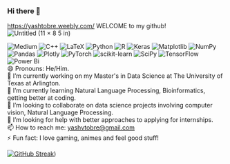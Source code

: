 ### Hi there 👋

https://yashtobre.weebly.com/
WELCOME to my github!
![Untitled (11 × 8 5 in)](https://github.com/Yash-Tobre/Yash-Tobre/assets/60502700/2f483ab7-d9ab-4c40-9860-aface1cb0d8a)


![Medium](https://img.shields.io/badge/Medium-12100E?style=for-the-badge&logo=medium&logoColor=white)
![C++](https://img.shields.io/badge/c++-%2300599C.svg?style=for-the-badge&logo=c%2B%2B&logoColor=white)
![LaTeX](https://img.shields.io/badge/latex-%23008080.svg?style=for-the-badge&logo=latex&logoColor=white)
![Python](https://img.shields.io/badge/python-3670A0?style=for-the-badge&logo=python&logoColor=ffdd54)
![R](https://img.shields.io/badge/r-%23276DC3.svg?style=for-the-badge&logo=r&logoColor=white)
![Keras](https://img.shields.io/badge/Keras-%23D00000.svg?style=for-the-badge&logo=Keras&logoColor=white)
![Matplotlib](https://img.shields.io/badge/Matplotlib-%23ffffff.svg?style=for-the-badge&logo=Matplotlib&logoColor=black)
![NumPy](https://img.shields.io/badge/numpy-%23013243.svg?style=for-the-badge&logo=numpy&logoColor=white)
![Pandas](https://img.shields.io/badge/pandas-%23150458.svg?style=for-the-badge&logo=pandas&logoColor=white)
![Plotly](https://img.shields.io/badge/Plotly-%233F4F75.svg?style=for-the-badge&logo=plotly&logoColor=white)
![PyTorch](https://img.shields.io/badge/PyTorch-%23EE4C2C.svg?style=for-the-badge&logo=PyTorch&logoColor=white)
![scikit-learn](https://img.shields.io/badge/scikit--learn-%23F7931E.svg?style=for-the-badge&logo=scikit-learn&logoColor=white)
![SciPy](https://img.shields.io/badge/SciPy-%230C55A5.svg?style=for-the-badge&logo=scipy&logoColor=%white)
![TensorFlow](https://img.shields.io/badge/TensorFlow-%23FF6F00.svg?style=for-the-badge&logo=TensorFlow&logoColor=white)
![Power Bi](https://img.shields.io/badge/power_bi-F2C811?style=for-the-badge&logo=powerbi&logoColor=black) <br>
😄 Pronouns: He/Him. <br>
🔭 I’m currently working on my Master's in Data Science at The University of Texas at Arlington.<br>
🌱 I’m currently learning Natural Language Processing, Bioinformatics, getting better at coding.<br>
👯 I’m looking to collaborate on data science projects involving computer vision, Natural Language Processing.<br>
🤔 I’m looking for help with better approaches to applying for internships.<br>
📫 How to reach me: yashvtobre@gmail.com<br>
⚡ Fun fact: I love gaming, animes and feel good stuff!<br>


[![GitHub Streak](https://github-readme-streak-stats.herokuapp.com?user=Yash-Tobre&theme=blue-navy&exclude_days=Sun%2CSat)](https://git.io/streak-stats))
